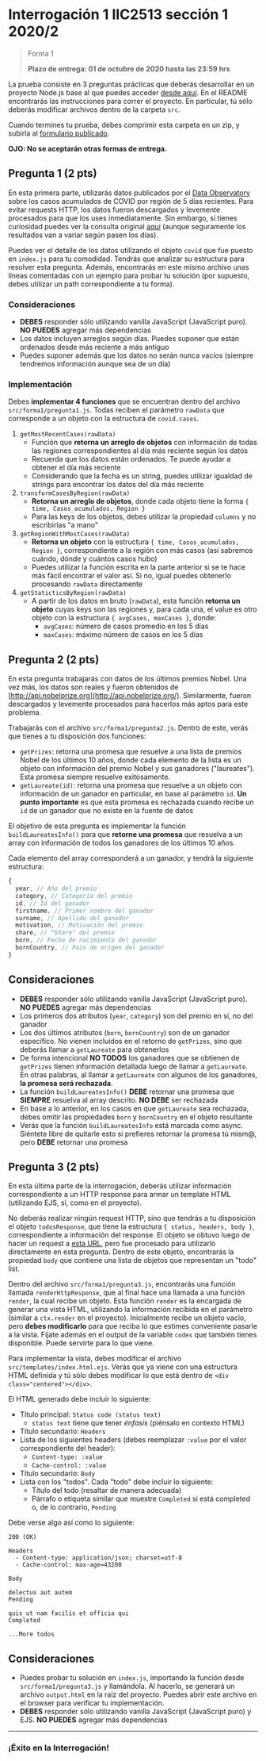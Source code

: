 # Interrogación 1 IIC2513 sección 1 2020/2
> Forma 1
>
> **Plazo de entrega: 01 de octubre de 2020 hasta las 23:59 hrs**

La prueba consiste en 3 preguntas prácticas que deberás desarrollar en un proyecto Node.js base al que puedes acceder [desde aquí](https://github.com/IIC2513-2020-2/interrogation-one). En el README encontrarás las instrucciones para correr el proyecto. En particular, tú sólo deberás modificar archivos dentro de la carpeta `src`.

Cuando termines tu prueba, debes comprimir esta carpeta en un zip, y subirla al [formulario publicado](https://forms.gle/TNBd4C6nMDW9mD587).

**OJO: No se aceptarán otras formas de entrega.**

## Pregunta 1 (2 pts)

En esta primera parte, utilizarás datos publicados por el [Data Observatory](https://github.com/Data-Observatory/covid19-API) sobre los casos acumulados de COVID por región de 5 días recientes. Para evitar requests HTTP, los datos fueron descargados y levemente procesados para que los uses inmediatamente. Sin embargo, si tienes curiosidad puedes ver la consulta original [aquí](http://covid19.dataobservatory.net:85/query?db=covid19&q=SELECT%20*%20FROM%20%22Casos_acumulados_regional%22%20ORDER%20BY%20time%20DESC%20LIMIT%2085) (aunque seguramente los resultados van a variar según pasen los días).

Puedes ver el detalle de los datos utilizando el objeto `covid` que fue puesto en `index.js` para tu comodidad. Tendrás que analizar su estructura para resolver esta pregunta. Además, encontrarás en este mismo archivo unas líneas comentadas con un ejemplo para probar tu solución (por supuesto, debes utilizar un path correspondiente a tu forma).

### Consideraciones
- **DEBES** responder sólo utilizando vanilla JavaScript (JavaScript puro). **NO PUEDES** agregar más dependencias
- Los datos incluyen arreglos según días. Puedes suponer que están ordenados desde más reciente a más antiguo
- Puedes suponer además que los datos no serán nunca vacíos (siempre tendremos información aunque sea de un día)

### Implementación

Debes **implementar 4 funciones** que se encuentran dentro del archivo `src/forma1/pregunta1.js`. Todas reciben el parámetro `rawData` que corresponde a un objeto con la estructura de `covid.cases`.

1. `getMostRecentCases(rawData)`
    - Función que **retorna un arreglo de objetos** con información de todas las regiones correspondientes al día más reciente según los datos
    - Recuerda que los datos están ordenados. Te puede ayudar a obtener el día más reciente
    - Considerando que la fecha es un string, puedes utilizar igualdad de strings para encontrar los datos del día más reciente
2. `transformCasesByRegion(rawData)`
    - **Retorna un arreglo de objetos**, donde cada objeto tiene la forma `{ time, Casos_acumulados, Region }`
    - Para las keys de los objetos, debes utilizar la propiedad `columns` y no escribirlas "a mano"
3. `getRegionWithMostCases(rawData)`
    - **Retorna un objeto** con la estructura `{ time, Casos_acumulados, Region }`, correspondiente a la región con más casos (así sabremos cuándo, dónde y cuántos casos hubo)
    - Puedes utilizar la función escrita en la parte anterior si se te hace más fácil encontrar el valor así. Si no, igual puedes obtenerlo procesando `rawData` directamente
4. `getStaticticsByRegion(rawData)`
    - A partir de los datos en bruto (`rawData`), esta función **retorna un objeto** cuyas keys son las regiones y, para cada una, el value es otro objeto con la estructura `{ avgCases, maxCases }`, donde:
      - `avgCases`: número de casos promedio en los 5 días
      - `maxCases`: máximo número de casos en los 5 días

## Pregunta 2 (2 pts)

En esta pregunta trabajarás con datos de los últimos premios Nobel. Una vez más, los datos son reales y fueron obtenidos de [http://api.nobelprize.org](http://api.nobelprize.org/). Similarmente, fueron descargados y levemente procesados para hacerlos más aptos para este problema.

Trabajarás con el archivo `src/forma1/pregunta2.js`. Dentro de este, verás que tienes a tu disposición dos funciones:

- `getPrizes`: retorna una promesa que resuelve a una lista de premios Nobel de los últimos 10 años, donde cada elemento de la lista es un objeto con información del premio Nobel y sus ganadores ("laureates"). Esta promesa siempre resuelve exitosamente.
- `getLaureate(id)`: retorna una promesa que resuelve a un objeto con información de un ganador en particular, en base al parámetro `id`. **Un punto importante** es que esta promesa es rechazada cuando recibe un `id` de un ganador que no existe en la fuente de datos

El objetivo de esta pregunta es implementar la función `buildLaureatesInfo()` para que **retorne una promesa** que resuelva a un array con información de todos los ganadores de los últimos 10 años.

Cada elemento del array corresponderá a un ganador, y tendrá la siguiente estructura:
```javascript
{
  year, // Año del premio
  category, // Categoría del premio
  id, // Id del ganador
  firstname, // Primer nombre del ganador
  surname, // Apellido del ganador
  motivation, // Motivación del premio
  share, // "Share" del premio
  born, // Fecha de nacimiento del ganador
  bornCountry, // País de origen del ganador
}
```

## Consideraciones
- **DEBES** responder sólo utilizando vanilla JavaScript (JavaScript puro). **NO PUEDES** agregar más dependencias
- Los primeros dos atributos (`year`, `category`) son del premio en sí, no del ganador
- Los dos últimos atributos (`born`, `bornCountry`) son de un ganador específico. No vienen incluidos en el retorno de `getPrizes`, sino que deberás llamar a `getLaureate` para obtenerlos
- De forma intencional **NO TODOS** los ganadores que se obtienen de `getPrizes` tienen información detallada luego de llamar a `getLaureate`. En otras palabras, al llamar a `getLaureate` con algunos de los ganadores, **la promesa será rechazada**.
- La función `buildLaureatesInfo()` **DEBE** retornar una promesa que **SIEMPRE** resuelva al array descrito. **NO DEBE** ser rechazada
- En base a lo anterior, en los casos en que `getLaureate` sea rechazada, debes omitir las propiedades `born` y `bornCountry` en el objeto resultante
- Verás que la función `buildLaureatesInfo` está marcada como async. Siéntete libre de quitarle esto si prefieres retornar la promesa tú mism@, pero **DEBE** retornar una promesa

## Pregunta 3 (2 pts)

En esta última parte de la interrogación, deberás utilizar información correspondiente a un HTTP response para armar un template HTML (utilizando EJS, sí, como en el proyecto).

No deberás realizar ningún request HTTP, sino que tendrás a tu disposición el objeto `todosResponse`, que tiene la estructura `{ status, headers, body }`, correspondiente a información del response. El objeto se obtuvo luego de hacer un request a [esta URL](https://jsonplaceholder.typicode.com/todos), pero fue procesado para utilizarlo directamente en esta pregunta. Dentro de este objeto, encontrarás la propiedad `body` que contiene una lista de objetos que representan un "todo" list.

Dentro del archivo `src/forma1/pregunta3.js`, encontrarás una función llamada `renderHttpResponse`, que al final hace una llamada a una función `render`, la cual recibe un objeto. Esta función `render` es la encargada de generar una vista HTML, utilizando la información recibida en el parámetro (similar a `ctx.render` en el proyecto). Inicialmente recibe un objeto vacío, pero **debes modificarlo** para que reciba lo que estimes conveniente pasarle a la vista. Fíjate además en el output de la variable `codes` que también tienes disponible. Puede servirte para lo que viene.

Para implementar la vista, debes modificar el archivo `src/templates/index.html.ejs`. Verás que ya viene con una estructura HTML definida y tú sólo debes modificar lo que está dentro de `<div class="centered"></div>`.

El HTML generado debe incluir lo siguiente:
- Título principal: `Status code (status text)`
  - `status text` tiene que tener *énfasis* (piénsalo en contexto HTML)
- Título secundario: `Headers`
- Lista de los siguientes headers (debes reemplazar `:value` por el valor correspondiente del header):
  - `Content-type: :value`
  - `Cache-control: :value`
- Título secundario: `Body`
- Lista con los "todos". Cada "todo" debe incluir lo siguiente:
  - Título del todo (resaltar de manera adecuada)
  - Párrafo o etiqueta similar que muestre `Completed` si está completed o, de lo contrario, `Pending`

Debe verse algo así como lo siguiente:
```
200 (OK)

Headers
  - Content-type: application/json; charset=utf-8
  - Cache-control: max-age=43200

Body

delectus aut autem
Pending

quis ut nam facilis et officia qui
Completed

...More todos
```

## Consideraciones
- Puedes probar tu solución en `index.js`, importando la función desde `src/forma1/pregunta3.js` y llamándola. Al hacerlo, se generará un archivo `output.html` en la raíz del proyecto. Puedes abrir este archivo en el browser para verificar tu implementación.
- **DEBES** responder sólo utilizando vanilla JavaScript (JavaScript puro) y EJS. **NO PUEDES** agregar más dependencias

---

### ¡Éxito en la Interrogación!
